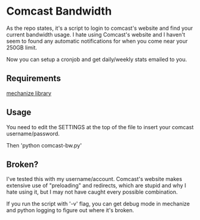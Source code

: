 Comcast Bandwidth
=================

As the repo states, it's a script to login to comcast's website and find your current bandwidth usage. I hate using Comcast's website and I haven't seem to found any automatic notifications for when you come near your 250GB limit.

Now you can setup a cronjob and get daily/weekly stats emailed to you.

Requirements
-----
[mechanize library](http://wwwsearch.sourceforge.net/mechanize/)

Usage
-----
You need to edit the SETTINGS at the top of the file to insert your comcast username/password.

Then 'python comcast-bw.py'

Broken?
-------
I've tested this with my username/account. Comcast's website makes extensive use of "preloading" and redirects, which are stupid and why I hate using it, but I may not have caught every possible combination. 

If you run the script with '-v' flag, you can get debug mode in mechanize and python logging to figure out where it's broken.